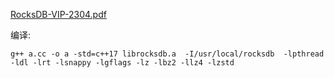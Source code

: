 [RocksDB-VIP-2304.pdf](file:///D:/零声Linux/rocksdb/RocksDB-VIP-2304.pdf)

编译:

```shell
g++ a.cc -o a -std=c++17 librocksdb.a  -I/usr/local/rocksdb  -lpthread -ldl -lrt -lsnappy -lgflags -lz -lbz2 -llz4 -lzstd
```

